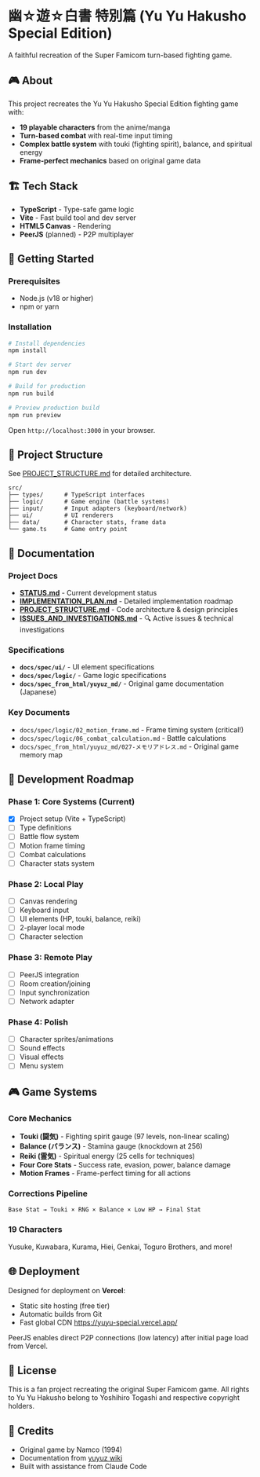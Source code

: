 # 幽☆遊☆白書 特別篇 (Yu Yu Hakusho Special Edition)

A faithful recreation of the Super Famicom turn-based fighting game.

## 🎮 About

This project recreates the Yu Yu Hakusho Special Edition fighting game with:
- **19 playable characters** from the anime/manga
- **Turn-based combat** with real-time input timing
- **Complex battle system** with touki (fighting spirit), balance, and spiritual energy
- **Frame-perfect mechanics** based on original game data

## 🏗️ Tech Stack

- **TypeScript** - Type-safe game logic
- **Vite** - Fast build tool and dev server
- **HTML5 Canvas** - Rendering
- **PeerJS** (planned) - P2P multiplayer

## 🚀 Getting Started

### Prerequisites
- Node.js (v18 or higher)
- npm or yarn

### Installation

```bash
# Install dependencies
npm install

# Start dev server
npm run dev

# Build for production
npm run build

# Preview production build
npm run preview
```

Open `http://localhost:3000` in your browser.

## 📁 Project Structure

See [PROJECT_STRUCTURE.md](./PROJECT_STRUCTURE.md) for detailed architecture.

```
src/
├── types/      # TypeScript interfaces
├── logic/      # Game engine (battle systems)
├── input/      # Input adapters (keyboard/network)
├── ui/         # UI renderers
├── data/       # Character stats, frame data
└── game.ts     # Game entry point
```

## 📖 Documentation

### Project Docs
- **[STATUS.md](./STATUS.md)** - Current development status
- **[IMPLEMENTATION_PLAN.md](./docs/IMPLEMENTATION_PLAN.md)** - Detailed implementation roadmap
- **[PROJECT_STRUCTURE.md](./PROJECT_STRUCTURE.md)** - Code architecture & design principles
- **[ISSUES_AND_INVESTIGATIONS.md](./docs/ISSUES_AND_INVESTIGATIONS.md)** - 🔍 Active issues & technical investigations

### Specifications
- **`docs/spec/ui/`** - UI element specifications
- **`docs/spec/logic/`** - Game logic specifications
- **`docs/spec_from_html/yuyuz_md/`** - Original game documentation (Japanese)

### Key Documents
- `docs/spec/logic/02_motion_frame.md` - Frame timing system (critical!)
- `docs/spec/logic/06_combat_calculation.md` - Battle calculations
- `docs/spec_from_html/yuyuz_md/027-メモリアドレス.md` - Original game memory map

## 🎯 Development Roadmap

### Phase 1: Core Systems (Current)
- [x] Project setup (Vite + TypeScript)
- [ ] Type definitions
- [ ] Battle flow system
- [ ] Motion frame timing
- [ ] Combat calculations
- [ ] Character stats system

### Phase 2: Local Play
- [ ] Canvas rendering
- [ ] Keyboard input
- [ ] UI elements (HP, touki, balance, reiki)
- [ ] 2-player local mode
- [ ] Character selection

### Phase 3: Remote Play
- [ ] PeerJS integration
- [ ] Room creation/joining
- [ ] Input synchronization
- [ ] Network adapter

### Phase 4: Polish
- [ ] Character sprites/animations
- [ ] Sound effects
- [ ] Visual effects
- [ ] Menu system

## 🎮 Game Systems

### Core Mechanics
- **Touki (闘気)** - Fighting spirit gauge (97 levels, non-linear scaling)
- **Balance (バランス)** - Stamina gauge (knockdown at 256)
- **Reiki (霊気)** - Spiritual energy (25 cells for techniques)
- **Four Core Stats** - Success rate, evasion, power, balance damage
- **Motion Frames** - Frame-perfect timing for all actions

### Corrections Pipeline
```
Base Stat → Touki × RNG × Balance × Low HP → Final Stat
```

### 19 Characters
Yusuke, Kuwabara, Kurama, Hiei, Genkai, Toguro Brothers, and more!

## 🌐 Deployment

Designed for deployment on **Vercel**:
- Static site hosting (free tier)
- Automatic builds from Git
- Fast global CDN
https://yuyu-special.vercel.app/

PeerJS enables direct P2P connections (low latency) after initial page load from Vercel.

## 📝 License

This is a fan project recreating the original Super Famicom game. All rights to Yu Yu Hakusho belong to Yoshihiro Togashi and respective copyright holders.

## 🙏 Credits

- Original game by Namco (1994)
- Documentation from [yuyuz wiki](https://w.atwiki.jp/yuyuz/)
- Built with assistance from Claude Code

